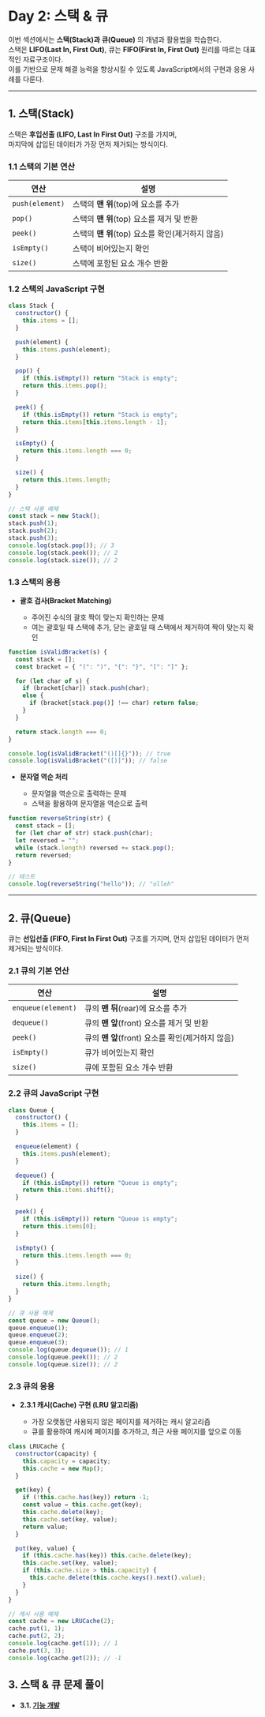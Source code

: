# **Day 2: 스택 & 큐**

이번 섹션에서는 **스택(Stack)과 큐(Queue)** 의 개념과 활용법을 학습한다.  
스택은 **LIFO(Last In, First Out)**, 큐는 **FIFO(First In, First Out)** 원리를 따르는 대표적인 자료구조이다.  
이를 기반으로 문제 해결 능력을 향상시킬 수 있도록 JavaScript에서의 구현과 응용 사례를 다룬다.

---

## **1. 스택(Stack)**

스택은 **후입선출 (LIFO, Last In First Out)** 구조를 가지며,  
마지막에 삽입된 데이터가 가장 먼저 제거되는 방식이다.

### **1.1 스택의 기본 연산**

| 연산            | 설명                                             |
| --------------- | ------------------------------------------------ |
| `push(element)` | 스택의 **맨 위**(top)에 요소를 추가              |
| `pop()`         | 스택의 **맨 위**(top) 요소를 제거 및 반환        |
| `peek()`        | 스택의 **맨 위**(top) 요소를 확인(제거하지 않음) |
| `isEmpty()`     | 스택이 비어있는지 확인                           |
| `size()`        | 스택에 포함된 요소 개수 반환                     |

### **1.2 스택의 JavaScript 구현**

```js
class Stack {
  constructor() {
    this.items = [];
  }

  push(element) {
    this.items.push(element);
  }

  pop() {
    if (this.isEmpty()) return "Stack is empty";
    return this.items.pop();
  }

  peek() {
    if (this.isEmpty()) return "Stack is empty";
    return this.items[this.items.length - 1];
  }

  isEmpty() {
    return this.items.length === 0;
  }

  size() {
    return this.items.length;
  }
}

// 스택 사용 예제
const stack = new Stack();
stack.push(1);
stack.push(2);
stack.push(3);
console.log(stack.pop()); // 3
console.log(stack.peek()); // 2
console.log(stack.size()); // 2
```

### **1.3 스택의 응용**

- **괄호 검사(Bracket Matching)**

  - 주어진 수식의 괄호 짝이 맞는지 확인하는 문제
  - 여는 괄호일 때 스택에 추가, 닫는 괄호일 때 스택에서 제거하여 짝이 맞는지 확인

```js
function isValidBracket(s) {
  const stack = [];
  const bracket = { "(": ")", "{": "}", "[": "]" };

  for (let char of s) {
    if (bracket[char]) stack.push(char);
    else {
      if (bracket[stack.pop()] !== char) return false;
    }
  }

  return stack.length === 0;
}

console.log(isValidBracket("()[]{}")); // true
console.log(isValidBracket("([)]")); // false
```

- **문자열 역순 처리**

  - 문자열을 역순으로 출력하는 문제
  - 스택을 활용하여 문자열을 역순으로 출력

```js
function reverseString(str) {
  const stack = [];
  for (let char of str) stack.push(char);
  let reversed = "";
  while (stack.length) reversed += stack.pop();
  return reversed;
}

// 테스트
console.log(reverseString("hello")); // "olleh"
```

---

## **2. 큐(Queue)**

큐는 **선입선출 (FIFO, First In First Out)** 구조를 가지며,
먼저 삽입된 데이터가 먼저 제거되는 방식이다.

### **2.1 큐의 기본 연산**

| 연산               | 설명                                             |
| ------------------ | ------------------------------------------------ |
| `enqueue(element)` | 큐의 **맨 뒤**(rear)에 요소를 추가               |
| `dequeue()`        | 큐의 **맨 앞**(front) 요소를 제거 및 반환        |
| `peek()`           | 큐의 **맨 앞**(front) 요소를 확인(제거하지 않음) |
| `isEmpty()`        | 큐가 비어있는지 확인                             |
| `size()`           | 큐에 포함된 요소 개수 반환                       |

### **2.2 큐의 JavaScript 구현**

```js
class Queue {
  constructor() {
    this.items = [];
  }

  enqueue(element) {
    this.items.push(element);
  }

  dequeue() {
    if (this.isEmpty()) return "Queue is empty";
    return this.items.shift();
  }

  peek() {
    if (this.isEmpty()) return "Queue is empty";
    return this.items[0];
  }

  isEmpty() {
    return this.items.length === 0;
  }

  size() {
    return this.items.length;
  }
}

// 큐 사용 예제
const queue = new Queue();
queue.enqueue(1);
queue.enqueue(2);
queue.enqueue(3);
console.log(queue.dequeue()); // 1
console.log(queue.peek()); // 2
console.log(queue.size()); // 2
```

### **2.3 큐의 응용**

- **2.3.1 캐시(Cache) 구현 (LRU 알고리즘)**

  - 가장 오랫동안 사용되지 않은 페이지를 제거하는 캐시 알고리즘
  - 큐를 활용하여 캐시에 페이지를 추가하고, 최근 사용 페이지를 앞으로 이동

```js
class LRUCache {
  constructor(capacity) {
    this.capacity = capacity;
    this.cache = new Map();
  }

  get(key) {
    if (!this.cache.has(key)) return -1;
    const value = this.cache.get(key);
    this.cache.delete(key);
    this.cache.set(key, value);
    return value;
  }

  put(key, value) {
    if (this.cache.has(key)) this.cache.delete(key);
    this.cache.set(key, value);
    if (this.cache.size > this.capacity) {
      this.cache.delete(this.cache.keys().next().value);
    }
  }
}

// 캐시 사용 예제
const cache = new LRUCache(2);
cache.put(1, 1);
cache.put(2, 2);
console.log(cache.get(1)); // 1
cache.put(3, 3);
console.log(cache.get(2)); // -1
```

## **3. 스택 & 큐 문제 풀이**

- **3.1. [기능 개발](https://programmers.co.kr/learn/courses/30/lessons/42586)**

```js

```
